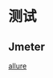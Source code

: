 

# 测试  
<!-- 

jmeter压力测试报告—模板
https://blog.csdn.net/czc1009/article/details/82425086
压测报告
https://www.bilibili.com/video/av502624885/?vd_source=9a9cf49f6bf9bd6a6e6e556f641ae9cb
-->


<!-- 

推荐11个构建和测试API的顶级工具 
https://mp.weixin.qq.com/s?__biz=MzAxODcyNjEzNQ==&mid=2247488231&idx=1&sn=7a0684d1d474c0e241f3f0696a7cd298&chksm=9bd0bf7faca736697d50ffae446317f670d7558d270a2ad51b8c0fbb0cd30052cc54f821dd46&mpshare=1&scene=1&srcid=&sharer_sharetime=1567126010555&sharer_shareid=b256218ead787d58e0b58614a973d00d&key=2a9daec5125aceb3414a0de9c8228ac4f58bdd5ec31971d13800fdbb6cca8814fd4e5aee2ae1363e0bb1c964de01c6eab150a20f974c9221e75158f6b990a1eef3639d34f700ecdabb606339b3efa502&ascene=1&uin=MTE1MTYxNzY2MQ%3D%3D&devicetype=Windows+10&version=62060844&lang=zh_CN&pass_ticket=U9kFG0IiYTcQO2jwoKWjL2A62Ww%2BHPpY0qMdaz1nyR956DNaf5luD%2BRfOHWjISaQ



6. 性能测试了解吗?说说你知道的性能测试工具?
性能测试指通过自动化的测试工具模拟多种正常、峰值以及异常负载条件来对系统的各项性能指标进行测试。性能测试是总称，通常细分为：
基准测试： 在给系统施加较低压力时，查看系统的运行状况并记录相关数做为基础参考
负载测试：是指对系统不断地增加压力或增加一定压力下的持续时间，直到系统的某项或多项性能指标达到安全临界值，例如某种资源已经达到饱和状态等 。此时继续加压，系统处理能力会下降。
压力测试： 超过安全负载情况下，不断施加压力（增加并发请求），直到系统崩溃或无法处理任何请求，依此获得系统最大压力承受能力。
稳定性测试： 被测试系统在特定硬件、软件、网络环境下，加载一定业务压力（模拟生产环境不同时间点、不均匀请求，呈波浪特性）运行一段较长时间，以此检测系统是否稳定。
后端程序员或者测试平常比较常用的测试工具是 JMeter（官网：https://jmeter.apache.org/）。Apache JMeter 是一款基于Java的压力测试工具(100％纯Java应用程序)，旨在加载测试功能行为和测量性能。它最初被设计用于 Web 应用测试但后来扩展到其他测试领域。

https://mp.weixin.qq.com/s?__biz=MzU4NzU0MDIzOQ==&mid=2247487005&idx=1&sn=9c8837261ce97f69f019fe909e09e789&chksm=fdeb3c7dca9cb56b6c142d52f08eae5143cfc38bf214c2e716f65202f83ffd9325b845da48dc&mpshare=1&scene=1&srcid=&key=521d039d5ed157bfafc85a14fbce3e33de3c21c1bd22ee57300b1b102db7e8166c5802304552130ca8529740921514ea64e1b498d4fbc762d8790db048bc90efcc1b6c17fbcd7638815f3d964711c48d&ascene=1&uin=MTE1MTYxNzY2MQ%3D%3D&devicetype=Windows+10&version=62060834&lang=zh_CN&pass_ticket=swkcy2j9QV%2B%2Fe6iryvrn25EqfMe45C1VIV4MzLASKKRDEbfsaT0QZlJSJCvsuujA
TPS
多任务和高并发是衡量一台计算机处理器的能力重要指标之一。一般衡量一个服务器性能的高低好坏，使用每秒事务处理数（Transactions Per Second，TPS）这个指标比较能说明问题，它代表着一秒内服务器平均能响应的请求数，而TPS值与程序的并发能力有着非常密切的关系。


---------------------------
压力测试，JMeter

JMeter篇01：JMeter在Mac下的安装
https://www.jianshu.com/p/bce9077d883c

---------------------------------------------------------JMeter----------------------------------------------------------
 
如何模拟超过 5 万的并发用户
https://mp.weixin.qq.com/s?__biz=MzAxMjY5NDU2Ng==&mid=2651854204&idx=1&sn=c937570afe5a83341171bf33ed8a2ac3&chksm=80495035b73ed9235bd883dc049a90f9b925f84f941c8347348fb07a9bd33865aeb86a047fe0&mpshare=1&scene=1&srcid=&sharer_sharetime=1569197398913&sharer_shareid=b256218ead787d58e0b58614a973d00d&key=f394366f6bc7d2c562b63a6f4dbace4556d89a3b980b698f4cff52a4d9fb44c8ebfa7c840b23c03cc6bbd79338d53b4a6aa8c7afe9ac5a1ef669901cfe3cd38681313ad41a9260fe5c2f70a6b152a27a&ascene=1&uin=MTE1MTYxNzY2MQ%3D%3D&devicetype=Windows+10&version=62060844&lang=zh_CN&pass_ticket=vg289L84kZgMlfi%2BmdUdDpmOfKiTxtTyP4BsVqSgMtQOemVPkyPdcI1sdjZzhhyd
Jmeter环境变量配置详解
https://blog.csdn.net/qq_40646143/article/details/79578270
 JMeter 进行压力测试
https://mp.weixin.qq.com/s/NNHvtSvUlShzFmH0ZNzPtQ

 Jmeter与压测相关概念 
https://mp.weixin.qq.com/s/6sgRtSE-pCAbrKkR045S9g
【Jmeter套餐】超级福利干货，免费领取！！！
https://mp.weixin.qq.com/s?__biz=Mzg5MzI1NTI0Mw==&mid=2247484207&idx=1&sn=32e0872252852f889f9ae2deff709471&chksm=c030e80bf747611d6130f7648119a2343c981cb56014b22af589ffed332c913b8456f8ae8284&mpshare=1&scene=1&srcid=&sharer_sharetime=1570809715928&sharer_shareid=b256218ead787d58e0b58614a973d00d&key=60decda1ebadad2d4c843cf5f31e340fb03da46e2cfb34af52218f4c8220e4c2170d3ec9ab72bc51feb820f14b8e46f8708081b435b41011b1e2612fe549c56a0041dbb619a3872a9707604cb4f65ce1&ascene=1&uin=MTE1MTYxNzY2MQ%3D%3D&devicetype=Windows+10&version=62060844&lang=zh_CN&pass_ticket=Tch8gYSKJ6p%2Bvqtn7v8E13fTGNPkCewU4zfkYDJDEQaeCtG%2FHn2o0Npk5pO2IVks
 【Jmeter篇】抓包导出Jmeter脚本及查看接口响应时间 
https://mp.weixin.qq.com/s/2GXTlZC1XDcIBemQxiScrg
Jmeter自动化、接口性能测试系列专题
https://mp.weixin.qq.com/s/aZ-rdtUt51UeXEd8TmRfRw
 Jmeter史上最全12种逻辑控制器详解
https://mp.weixin.qq.com/s?__biz=Mzg5MzI1NTI0Mw==&mid=2247484489&idx=1&sn=ddcc5373c7d345590dda5da5b6831c0b&chksm=c030ef6df747667ba4ca6932032e45517dba1588553aef1d7bafc89d0b3dd8216b0265f37320&mpshare=1&scene=1&srcid=&sharer_sharetime=1574532682412&sharer_shareid=b256218ead787d58e0b58614a973d00d&key=0fd7b4fa2fb2f076058877abb36caa34b70f403ba1d4e71d2915dffeaa016287957411f545634d871820c44a834751af6dcd622ce7a22d0d7b1510e2c5b0e69d0be973311f09ffe1ec6ae60adc757cb2&ascene=1&uin=MTE1MTYxNzY2MQ%3D%3D&devicetype=Windows+10&version=62070152&lang=zh_CN&pass_ticket=n0BGvfruhii32Minmod%2BuiYrluBdezTdMXxcyRJwXKS3fag9M%2BO8mkX285a%2Fzbn8
 如何模拟超过 5 万的并发用户 
https://mp.weixin.qq.com/s/vsuUGvNxnd87rUzsZa1w6Q
 Jmeter之Http请求上传文件/上传图片
https://mp.weixin.qq.com/s?__biz=Mzg5MzI1NTI0Mw==&mid=2247484547&idx=1&sn=2cf430adcdea8380d067164a68a3bf4f&chksm=c030efa7f74766b122c7c82c4fad9df91f626a746ffb09f3cf13122123a46ed8cf3ecbbf2161&mpshare=1&scene=1&srcid=&sharer_sharetime=1575287912013&sharer_shareid=b256218ead787d58e0b58614a973d00d&key=e2a6a5ccea4b8ce45e4a7d46ab1b865a39bd919ba13656b8cedb3de0253808f003d22df8823adc626e65814fbee98a328abca65d05d453ecc249eff95fce06d8362fa18074daae93789d29d923be077c&ascene=1&uin=MTE1MTYxNzY2MQ%3D%3D&devicetype=Windows+10&version=62070158&lang=zh_CN&pass_ticket=XhI9M9nIhrTxHIclQ8uxyPd2unJlQ4N%2BES6NrkpAI67hgwA8jaM03%2BH7QSdXE73Z

 Jmeter之json条件提取实战（三） 
https://mp.weixin.qq.com/s?__biz=Mzg5MzI1NTI0Mw==&mid=2247484576&idx=1&sn=3ab7e75d60efb03bff9469391d6603f5&chksm=c030ef84f74766926f4795cdd9ca9266653d1fac0575959a1620d02e6852203bb44fc33289e9&mpshare=1&scene=1&srcid=&sharer_sharetime=1577187712008&sharer_shareid=b256218ead787d58e0b58614a973d00d&key=7e51d7974732a32b0a7a0f3674f47586faddfcc811d1d6e2766a3f132c23f90d5bd63f74ce7048237a902d83589d05df981abdb2fda0d6ac7e310f7b4821b3b4828e6c4f3dd2bdbe4805f41ad1955c61&ascene=1&uin=MTE1MTYxNzY2MQ%3D%3D&devicetype=Windows+10&version=62070158&lang=zh_CN&exportkey=AYFlGEfyI3jTIShENjzE6m0%3D&pass_ticket=fjo0TPQ4TftdXiH325uINjkxmTSYWN5xsY7SY8CPXJ8L70Z%2B9nqwLCPhjc61tfer

 25.后置处理器之JSON提取器
https://mp.weixin.qq.com/s/cryroPShCIwJpEWpTbPgKQ



-->






## Jmeter

[allure](/docs/devAndOps/test/allure.md)  
